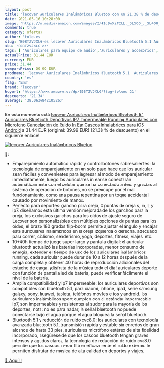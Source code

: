 ```yaml
---
layout: post
title: 'lecover Auriculares Inalámbricos Bluetoo con un 21.38 % de descuento'
date: 2021-05-16 10:28:00
image: 'https://m.media-amazon.com/images/I/41c9oXiFILL._SL500_._SL400_.jpg'
comments: true
category: ofertas
author: 'tole.es'
slug: 'B08TZVJXLG-es lecover Auriculares Inalámbricos Bluetooth 5.1 Auriculares...'
sku: 'B08TZVJXLG-es'
tags: [ 'Auriculares para equipo de audio','Auriculares y accesorios','Electrónica','android','lecover', ]
actualPrice: 31.44 EUR
currency: EUR
price: 31.44
comparePrice: 39.99 EUR
prodname: 'lecover Auriculares Inalámbricos Bluetooth 5.1  Auriculares Bluetooth Deportivos IP7 Impermeable Running Auriculares con Microfono  Cancelación de Ruido In Ear  Cascos Inhalabricos para iOS Android'
country: 'es'
flag: '🇪🇸'
brand: 'lecover'
buyurl: 'https://www.amazon.es/dp/B08TZVJXLG/?tag=tolees-21'
descuento: '21.38'
average: '38.0636842105263'
---
```


En este momento está [lecover Auriculares Inalámbricos Bluetooth 5.1  Auriculares Bluetooth Deportivos IP7 Impermeable Running Auriculares con Microfono  Cancelación de Ruido In Ear  Cascos Inhalabricos para iOS Android](https://www.amazon.es/dp/B08TZVJXLG/?tag=tolees-21) a 31.44 EUR (original: 39.99 EUR) (21.38 %  de descuento) en el siguiente enlace!

[![lecover Auriculares Inalámbricos Bluetoo](https://m.media-amazon.com/images/I/41c9oXiFILL._SL500_._SL400_.jpg)](https://www.amazon.es/dp/B08TZVJXLG/?tag=tolees-21)

🔎:

- Emparejamiento automático rápido y control botones sobresalientes: la tecnología de emparejamiento en un solo paso hace que los auricular sean fáciles y convenientes para ingresar al modo de emparejamiento inmediatamente, luego los auriculares in ear se conectarán automáticamente con el celular que se ha conectado antes. y gracias al sistema de operación de botones, no se preocupe por el mal funcionamiento, como una pausa repentina por un toque accidental causado por movimiento de manos.
- Perfecto para deportes: gancho para oreja, 3 puntas de oreja s, m, l, y ip7. diseñamos esta última versión mejorada de los ganchos para la oreja, los exclusivos ganchos para los oídos de ajuste seguro de Lecover son personalizables con múltiples opciones de puntas para los oídos, el brazo 180 grados flip-boom permite ajustar el ángulo y encajar este auriculares inalámbricos en la oreja izquierda o derecha. adecuado para correr, ciclismo, senderismo, yoga, deportes, fitness, viajes, etc.
- 10+40h tiempo de juego super largo y pantalla digital: el auricular bluetooth actualizó las baterías incorporadas, menor consumo de energía, extender el tiempo de uso de los auriculares inalámbricos running. cada auricular puede durar de 10 a 12 horas después de la carga completa y obtener 40 horas de reproducción adicionales del estuche de carga. ¡disfruta de la música todo el día! auriculares deporte con función de pantalla led de batería, puede verificar fácilmente el nivel de la batería.
- Amplia compatibilidad y ip7 impermeable: los auriculares deportivos son compatibles con bluetooth 5.1, para xiaomi, iphone, ipad, serie samsung galaxy, sony, huawei, tableta, teléfonos móviles e ios y android. los auriculares inalámblicos sport cumplen con el estándar impermeable ip7, son impermeables y resistentes al sudor para la mayoría de los deportes, nota: no es para nadar, la señal bluetooth no puede conectarse bajo el agua porque el agua bloquea la señal bluetooth.
- Bluetooth 5.1 y reducción de ruido cvc8.0: los auriculares con tecnología avanzada bluetooth 5.1, transmisión rápida y estable sin enredos de gran alcance de hasta 33 pies. auriculares micrófono estéreo de alta fidelidad incorporado, asegúrese de que los cascos bluetooth tengan graves intensos y agudos claros, la tecnología de reducción de ruido cvc8.0 permite que los cascos in-ear filtren eficazmente el ruido externo. le permiten disfrutar de música de alta calidad en deportes y viajes.

[🛒 Aquí!!!](https://www.amazon.es/dp/B08TZVJXLG/?tag=tolees-21)
